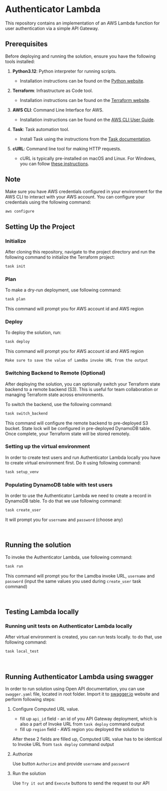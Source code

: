 # Authenticator Lambda

This repository contains an implementation of an AWS Lambda function for user authentication via a simple API Gateway.

## Prerequisites

Before deploying and running the solution, ensure you have the following tools installed:

1. **Python3.12**: Python interpreter for running scripts.
   - Installation instructions can be found on the [Python website](https://www.python.org/downloads).

1. **Terraform**: Infrastructure as Code tool.
   - Installation instructions can be found on the [Terraform website](https://www.terraform.io/downloads.html).

1. **AWS CLI**: Command Line Interface for AWS.
   - Installation instructions can be found on the [AWS CLI User Guide](https://docs.aws.amazon.com/cli/latest/userguide/getting-started-install.html).

1. **Task**: Task automation tool.
   - Install Task using the instructions from the [Task documentation](https://taskfile.dev/installation/#installation).

1. **cURL**: Command line tool for making HTTP requests.
   - cURL is typically pre-installed on macOS and Linux. For Windows, you can follow [these instructions](https://curl.se/windows/).

## Note
Make sure you have AWS credentials configured in your environment for the AWS CLI to interact with your AWS account. You can configure your credentials using the following command:

```bash
aws configure
```

## Setting Up the Project
### Initialize
After cloning this repository, navigate to the project directory and run the following command to initialize the Terraform project:

```bash
task init
```


### Plan
To make a dry-run deployment, use following command:

```bash
task plan
```
This command will prompt you for AWS account id and AWS region


### Deploy
To deploy the solution, run:

```bash
task deploy
```
This command will prompt you for AWS account id and AWS region

``` Make sure to save the value of Lamdba invoke URL from the output ```

### Switching Backend to Remote (Optional)
After deploying the solution, you can optionally switch your Terraform state backend to a remote backend (S3). This is useful for team collaboration or managing Terraform state across environments.

To switch the backend, use the following command:

```bash
task switch_backend
```

This command will configure the remote backend to pre-deployed S3 bucket. State lock will be configured in pre-deployed DynamoDB table. Once complete, your Terraform state will be stored remotely.

### Setting up the virtual environment
In order to create test users and run Authenticator Lambda locally you have to create virtual environment first. Do it using following command:

```bash
task setup_venv
```

### Populating DynamoDB table with test users
In order to use the Authenticator Lambda we need to create a record in DynamoDB table. To do that we use following command:

```bash
task create_user
```

It will prompt you for `username` and `password` (choose any)

<br>

## Running the solution
To invoke the Authenticator Lambda, use following command:

```bash
task run
```

This command will prompt you for the Lamdba invoke URL, `username` and `password` (input the same values you used during `create_user` task command)

<br>

## Testing Lambda locally
### Running unit tests on Authenticator Lambda locally
After virtual environment is created, you can run tests locally. to do that, use following command:

```bash
task local_test
```

<br>

## Running Authenticator Lambda using swagger
In order to run solution using Open API documentation, you can use `swagger.yaml` file, located in root folder. Import it to [swagger.io](https://editor.swagger.io/) website and perform following steps:

1. Configure Computed URL value.

   - fill up `api_id` field - an id of you API Gateway deployment, which is also a part of Invoke URL from `task deploy` command output
   - fill up `region` field - AWS region you deployed the solution to

   After these 2 fields are filled up, Computed URL value has to be identical to Invoke URL from `task deploy` command output

2. Authorize

   Use button `Authorize` and provide `username` and `password`

3. Run the solution

   Use `Try it out` and `Execute` buttons to send the request to our API



